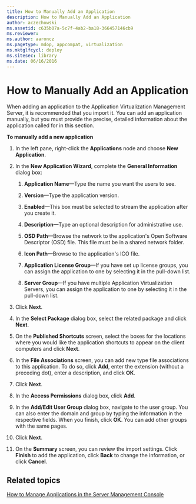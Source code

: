 ```yaml
---
title: How to Manually Add an Application
description: How to Manually Add an Application
author: aczechowski
ms.assetid: c635b07a-5c7f-4ab2-ba18-366457146cb9
ms.reviewer:
ms.author: aaroncz
ms.pagetype: mdop, appcompat, virtualization
ms.mktglfcycl: deploy
ms.sitesec: library
ms.date: 06/16/2016
---
```



# How to Manually Add an Application


When adding an application to the Application Virtualization Management Server, it is recommended that you import it. You can add an application manually, but you must provide the precise, detailed information about the application called for in this section.

**To manually add a new application**

1.  In the left pane, right-click the **Applications** node and choose **New Application**.

2.  In the **New Application Wizard**, complete the **General Information** dialog box:

    1.  **Application Name**—Type the name you want the users to see.

    2.  **Version**—Type the application version.

    3.  **Enabled**—This box must be selected to stream the application after you create it.

    4.  **Description**—Type an optional description for administrative use.

    5.  **OSD Path**—Browse the network to the application's Open Software Descriptor (OSD) file. This file must be in a shared network folder.

    6.  **Icon Path**—Browse to the application's ICO file.

    7.  **Application License Group**—If you have set up license groups, you can assign the application to one by selecting it in the pull-down list.

    8.  **Server Group**—If you have multiple Application Virtualization Servers, you can assign the application to one by selecting it in the pull-down list.

3.  Click **Next**.

4.  In the **Select Package** dialog box, select the related package and click **Next**.

5.  On the **Published Shortcuts** screen, select the boxes for the locations where you would like the application shortcuts to appear on the client computers and click **Next**.

6.  In the **File Associations** screen, you can add new type file associations to this application. To do so, click **Add**, enter the extension (without a preceding dot), enter a description, and click **OK**.

7.  Click **Next**.

8.  In the **Access Permissions** dialog box, click **Add**.

9.  In the **Add/Edit User Group** dialog box, navigate to the user group. You can also enter the domain and group by typing the information in the respective fields. When you finish, click **OK**. You can add other groups with the same pages.

10. Click **Next**.

11. On the **Summary** screen, you can review the import settings. Click **Finish** to add the application, click **Back** to change the information, or click **Cancel**.

## Related topics


[How to Manage Applications in the Server Management Console](how-to-manage-applications-in-the-server-management-console.md)

 

 





